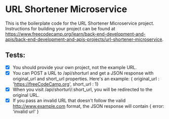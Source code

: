 # URL Shortener Microservice

This is the boilerplate code for the URL Shortener Microservice project. Instructions for building your project can be found at https://www.freecodecamp.org/learn/back-end-development-and-apis/back-end-development-and-apis-projects/url-shortener-microservice.

## Tests:

- [x] You should provide your own project, not the example URL.
- [x] You can POST a URL to /api/shorturl and get a JSON response with original_url and short_url properties. Here's an example: { original_url : 'https://freeCodeCamp.org', short_url : 1}
- [x] When you visit /api/shorturl/:short_url, you will be redirected to the original URL.
- [x] If you pass an invalid URL that doesn't follow the valid http://www.example.com format, the JSON response will contain { error: 'invalid url' }

